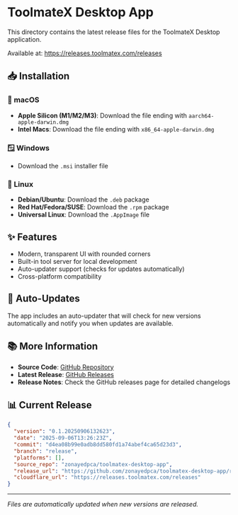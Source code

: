 # ToolmateX Desktop App

This directory contains the latest release files for the ToolmateX Desktop application.

Available at: https://releases.toolmatex.com/releases

## 📥 Installation

### 🍎 macOS
- **Apple Silicon (M1/M2/M3)**: Download the file ending with `aarch64-apple-darwin.dmg`
- **Intel Macs**: Download the file ending with `x86_64-apple-darwin.dmg`

### 🪟 Windows
- Download the `.msi` installer file

### 🐧 Linux
- **Debian/Ubuntu**: Download the `.deb` package
- **Red Hat/Fedora/SUSE**: Download the `.rpm` package  
- **Universal Linux**: Download the `.AppImage` file

## ✨ Features
- Modern, transparent UI with rounded corners
- Built-in tool server for local development
- Auto-updater support (checks for updates automatically)
- Cross-platform compatibility

## 🔄 Auto-Updates
The app includes an auto-updater that will check for new versions automatically and notify you when updates are available.

## 📚 More Information
- **Source Code**: [GitHub Repository](https://github.com/zonayedpca/toolmatex-desktop-app)
- **Latest Release**: [GitHub Releases](https://github.com/zonayedpca/toolmatex-desktop-app/releases/latest)
- **Release Notes**: Check the GitHub releases page for detailed changelogs

## 📊 Current Release
```json
{
  "version": "0.1.20250906132623",
  "date": "2025-09-06T13:26:23Z",
  "commit": "d4ea08b99e0adb8dd580fd1a74abef4ca65d23d3",
  "branch": "release",
  "platforms": [],
  "source_repo": "zonayedpca/toolmatex-desktop-app",
  "release_url": "https://github.com/zonayedpca/toolmatex-desktop-app/releases/tag/v0.1.20250906132623",
  "cloudflare_url": "https://releases.toolmatex.com/releases"
}
```

---
*Files are automatically updated when new versions are released.*
